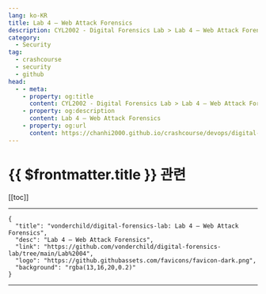 ```yaml
---
lang: ko-KR
title: Lab 4 — Web Attack Forensics
description: CYL2002 - Digital Forensics Lab > Lab 4 — Web Attack Forensics
category:
  - Security
tag:
  - crashcourse
  - security
  - github
head:
  - - meta:
    - property: og:title
      content: CYL2002 - Digital Forensics Lab > Lab 4 — Web Attack Forensics
    - property: og:description
      content: Lab 4 — Web Attack Forensics
    - property: og:url
      content: https://chanhi2000.github.io/crashcourse/devops/digital-forensics-lab/04.html
---
```


# {{ $frontmatter.title }} 관련

[[toc]]

---

```component VPCard
{
  "title": "vonderchild/digital-forensics-lab: Lab 4 — Web Attack Forensics",
  "desc": "Lab 4 — Web Attack Forensics",
  "link": "https://github.com/vonderchild/digital-forensics-lab/tree/main/Lab%2004",
  "logo": "https://github.githubassets.com/favicons/favicon-dark.png",
  "background": "rgba(13,16,20,0.2)"
}
```

---

<TagLinks />